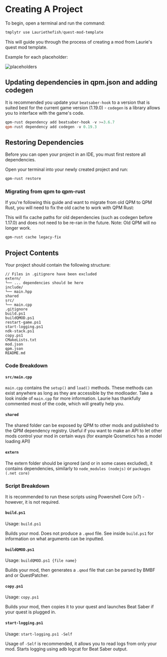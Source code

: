 # Creating A Project

To begin, open a terminal and run the command:

```powershell
tmplytr use Lauriethefish/quest-mod-template
```

This will guide you through the process of creating a mod from Laurie's quest mod template.

Example for each placeholder:

![placeholders](https://cal.has-no-bra.in/5oNtogkJg.png)

## Updating dependencies in qpm.json and adding codegen

It is recommended you update your `beatsaber-hook` to a version that is suited best for the current game version (1.19.0) -
`codegen` is a library allows you to interface with the game's code.

```powershell
qpm-rust dependency add beatsaber-hook -v >=3.6.7
qpm-rust dependency add codegen -v 0.19.3
```

## Restoring Dependencies

Before you can open your project in an IDE, you must first restore all dependencies.

Open your terminal into your newly created project and run:

```powershell
qpm-rust restore
```

### Migrating from qpm to qpm-rust

If you're following this guide and want to migrate from old QPM to QPM Rust, you will need to fix the old cache to work with QPM Rust:

This will fix cache paths for old dependencies (such as codegen before 1.17.0) and does not need to be re-ran in the future. Note: Old QPM will no longer work.

```powershell
qpm-rust cache legacy-fix
```

## Project Contents

Your project should contain the following structure:

```
// Files in .gitignore have been excluded
extern/
└── ... dependencies should be here
include/
└── main.hpp
shared
src/
└── main.cpp
.gitignore
build.ps1
buildQMOD.ps1
restart-game.ps1
start-logging.ps1
ndk-stack.ps1
copy.ps1
CMakeLists.txt
mod.json
qpm.json
README.md
```

### Code Breakdown

#### `src/main.cpp`

`main.cpp` contains the `setup()` and `load()` methods. These methods can exist anywhere as long as they are accessible by the modloader. Take a look inside of `main.cpp` for more information. Laurie has thankfully commented most of the code, which will greatly help you.

#### `shared`

The shared folder can be exposed by QPM to other mods and published to the QPM dependency registry. Useful if you want to make an API to let other mods control your mod in certain ways (for example Qosmetics has a model loading API)

#### `extern`

The extern folder should be ignored (and or in some cases excluded), it contains dependencies, similarly to `node_modules (nodejs)` or `packages (.net core)`

### Script Breakdown

It is recommended to run these scripts using Powershell Core (v7) - however, it is not required.

#### `build.ps1`

Usage: `build.ps1`

Builds your mod. Does not produce a `.qmod` file. See inside `build.ps1` for information on what arguments can be inputted.

#### `buildQMOD.ps1`

Usage: `buildQMOD.ps1 {file name}`

Builds your mod, then generates a `.qmod` file that can be parsed by BMBF and or QuestPatcher.

#### `copy.ps1`

Usage: `copy.ps1`

Builds your mod, then copies it to your quest and launches Beat Saber if your quest is plugged in.

#### `start-logging.ps1`

Usage: `start-logging.ps1 -Self`

Usage of `-Self` is recommended, it allows you to read logs from only your mod. Starts logging using adb logcat for Beat Saber output.
